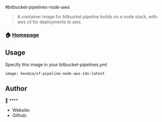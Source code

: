 #bitbucket-pipelines-node-aws

> A container image for bitbucket pipeline builds on a node stack, with aws cli for deployments to aws.

### 🏠 [Homepage](https://hub.docker.com/repository/docker/kevmza/xf-pipeline-node-aws-14x)

## Usage

Specify this image in your bitbucket-pipelines.yml

```
image: kevmza/xf-pipeline-node-aws-14x:latest

```

## Author

👤 ****

- Website: 
- Github:

